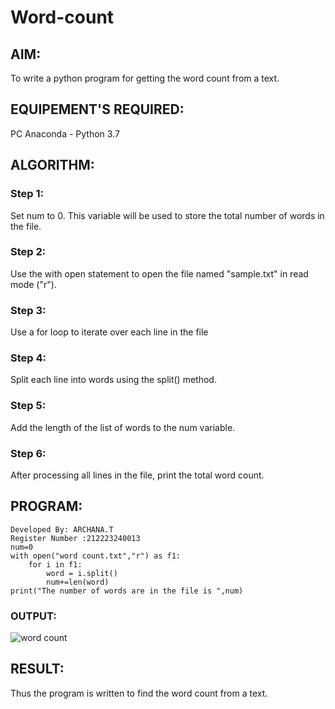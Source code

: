 # Word-count
## AIM:
To write a python program for getting the word count from a text.
## EQUIPEMENT'S REQUIRED: 
PC
Anaconda - Python 3.7
## ALGORITHM: 
### Step 1:
Set num to 0. This variable will be used to store the total number of words in the file.
### Step 2: 
 Use the with open statement to open the file named "sample.txt" in read mode ("r").
### Step 3: 
 Use a for loop to iterate over each line in the file
### Step 4:  
Split each line into words using the split() method.
### Step 5: 
Add the length of the list of words to the num variable.
### Step 6: 
After processing all lines in the file, print the total word count.
## PROGRAM:
```
Developed By: ARCHANA.T
Register Number :212223240013
num=0
with open("word count.txt","r") as f1:
    for i in f1:
        word = i.split()
        num+=len(word)
print("The number of words are in the file is ",num)       
```
### OUTPUT:
![word count](https://github.com/ARCHANAT1305/Word-count/assets/145975189/04948f4d-702f-4872-a371-544091194cb4)




## RESULT:
Thus the program is written to find the word count from a text.
